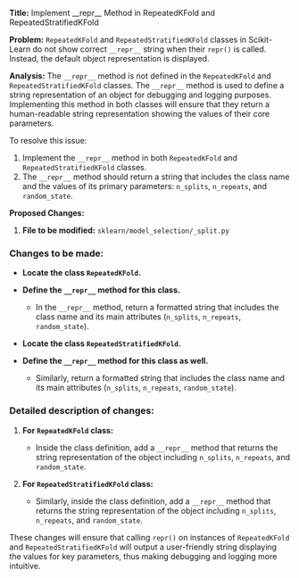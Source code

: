 **Title:** Implement \_\_repr\_\_ Method in RepeatedKFold and RepeatedStratifiedKFold

**Problem:** 
`RepeatedKFold` and `RepeatedStratifiedKFold` classes in Scikit-Learn do not show correct `__repr__` string when their `repr()` is called. Instead, the default object representation is displayed.

**Analysis:** 
The `__repr__` method is not defined in the `RepeatedKFold` and `RepeatedStratifiedKFold` classes. The `__repr__` method is used to define a string representation of an object for debugging and logging purposes. Implementing this method in both classes will ensure that they return a human-readable string representation showing the values of their core parameters.

To resolve this issue:
1. Implement the `__repr__` method in both `RepeatedKFold` and `RepeatedStratifiedKFold` classes.
2. The `__repr__` method should return a string that includes the class name and the values of its primary parameters: `n_splits`, `n_repeats`, and `random_state`.

**Proposed Changes:**
1. **File to be modified:** `sklearn/model_selection/_split.py`

### Changes to be made:
- **Locate the class `RepeatedKFold`.** 
- **Define the `__repr__` method for this class.** 
  - In the `__repr__` method, return a formatted string that includes the class name and its main attributes (`n_splits`, `n_repeats`, `random_state`).

- **Locate the class `RepeatedStratifiedKFold`.** 
- **Define the `__repr__` method for this class as well.** 
  - Similarly, return a formatted string that includes the class name and its main attributes (`n_splits`, `n_repeats`, `random_state`).

### Detailed description of changes:

1. **For `RepeatedKFold` class:**
   - Inside the class definition, add a `__repr__` method that returns the string representation of the object including `n_splits`, `n_repeats`, and `random_state`.

2. **For `RepeatedStratifiedKFold` class:**
   - Similarly, inside the class definition, add a `__repr__` method that returns the string representation of the object including `n_splits`, `n_repeats`, and `random_state`.

These changes will ensure that calling `repr()` on instances of `RepeatedKFold` and `RepeatedStratifiedKFold` will output a user-friendly string displaying the values for key parameters, thus making debugging and logging more intuitive.